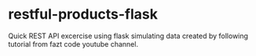 # restful-products-flask
Quick REST API excercise using flask simulating data created
by following tutorial from fazt code youtube channel.
